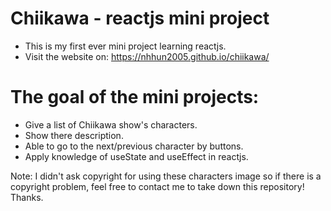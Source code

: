 # Chiikawa - reactjs mini project
+ This is my first ever mini project learning reactjs.
+ Visit the website on: https://nhhun2005.github.io/chiikawa/


# The goal of the mini projects:
+ Give a list of Chiikawa show's characters.
+ Show there description.
+ Able to go to the next/previous character by buttons.
+ Apply knowledge of useState and useEffect in reactjs.

Note: I didn't ask copyright for using these characters image so if there is a copyright problem, feel free to contact me to take down this repository! Thanks.
